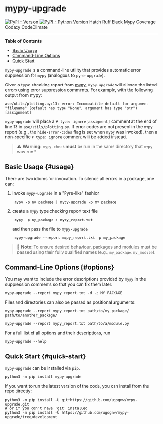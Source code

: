 # mypy-upgrade

[![PyPI - Version](https://img.shields.io/pypi/v/mypy-upgrade.svg)](https://pypi.org/project/mypy-upgrade)
[![PyPI - Python Version](https://img.shields.io/pypi/pyversions/mypy-upgrade.svg)](https://pypi.org/project/mypy-upgrade)
Hatch
Ruff
Black
Mypy
Coverage
Codacy
CodeClimate

-----

**Table of Contents**

- [Basic Usage](#usage)
- [Command-Line Options](#options)
- [Quick Start](#quick-start)

`mypy-upgrade` is a command-line utility that provides automatic error
suppression for `mypy` (analogous to `pyre-upgrade`).

Given a type checking report from [mypy](http://mypy.readthedocs.io/),
`mypy-upgrade` will silence the listed errors using error suppression
comments. For example, with the following output from mypy:

    ase/utils/plotting.py:13: error: Incompatible default for argument "filename" (default has type "None", argument has type "str") [assignment]

`mypy-upgrade` will place a `# type: ignore[assigment]` comment at the
end of line 13 in `ase/utils/plotting.py`. If error codes are not present in
the `mypy` report (e.g., the `hide-error-codes` flag is set when `mypy` was
invoked), then a non-specific `# type: ignore` comment will be added instead.

> :warning: **Warning:** `mypy-check` **must** be run in the same directory
> that `mypy` was run.*

## Basic Usage {#usage}

There are two idioms for invocation. To silence all errors in a package, one
can:

1. invoke `mypy-upgrade` in a "Pyre-like" fashion

        mypy -p my_package | mypy-upgrade -p my_package

2. create a `mypy` type checking report text file

        mypy -p my_package > mypy_report.txt

    and then pass the file to `mypy-upgrade`

        mypy-upgrade --report mypy_report.txt -p my_package

> :memo: **Note:** To ensure desired behaviour, packages and modules must be
passed using their fully qualified names (e.g., `my_package.my_module`).

## Command-Line Options {#options}

You may want to include the error descriptions provided by `mypy` in the
suppression comments so that you can fix them later.

    mypy-upgrade --report mypy_report.txt -d -p MY_PACKAGE

Files and directories can also be passed as positional arguments:

    mypy-upgrade --report mypy_report.txt path/to/my_package/ path/to/another_package/

    mypy-upgrade --report mypy_report.txt path/to/a/module.py

For a full list of all options and their descriptions, run

    mypy-upgrade --help

## Quick Start {#quick-start}

`mypy-upgrade` can be installed via `pip`.

    python3 -m pip install mypy-upgrade

If you want to run the latest version of the code, you can install from the
repo directly:

    python3 -m pip install -U git+https://github.com/ugognw/mypy-upgrade.git
    # or if you don't have 'git' installed
    python3 -m pip install -U https://github.com/ugognw/mypy-upgrade/tree/development
